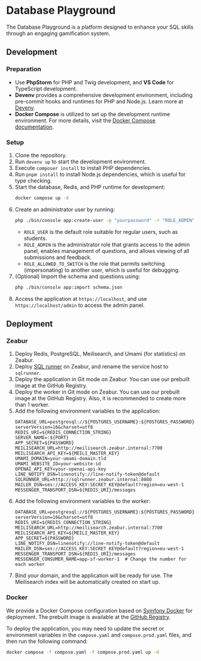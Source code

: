 # Database Playground

The Database Playground is a platform designed to enhance your SQL skills through an engaging gamification system.

## Development

### Preparation

- Use **PhpStorm** for PHP and Twig development, and **VS Code** for TypeScript development.
- **Devenv** provides a comprehensive development environment, including pre-commit hooks and runtimes for PHP and
  Node.js. Learn more at [Devenv](https://devenv.sh).
- **Docker Compose** is utilized to set up the development runtime environment. For more details, visit
  the [Docker Compose documentation](https://docs.docker.com/compose/).

### Setup

1. Clone the repository.
2. Run `devenv up` to start the development environment.
3. Execute `composer install` to install PHP dependencies.
4. Run `pnpm install` to install Node.js dependencies, which is useful for type checking.
5. Start the database, Redis, and PHP runtime for development:
   ```bash
   docker compose up -d
   ```
6. Create an administrator user by running:
   ```bash
   php ./bin/console app:create-user -p "yourpassword" -r "ROLE_ADMIN" "admin" "admin@youremail.tld"
   ```
   - `ROLE_USER` is the default role suitable for regular users, such as students.
   - `ROLE_ADMIN` is the administrator role that grants access to the admin panel, enables management of questions, and allows viewing of all submissions and feedback.
   - `ROLE_ALLOWED_TO_SWITCH` is the role that permits switching (impersonating) to another user, which is useful for debugging.
7. (Optional) Import the schema and questions using:
   ```bash
   php ./bin/console app:import schema.json
   ```
8. Access the application at `https://localhost`, and use `https://localhost/admin` to access the admin panel.

## Deployment

### Zeabur

1. Deploy Redis, PostgreSQL, Meilisearch, and Umami (for statistics) on Zeabur.
2. Deploy [SQL runner](https://github.com/database-playground/sqlrunner-v2) on Zeabur, and rename the service host to
   `sqlrunner`.
3. Deploy the application in Git mode on Zeabur. You can use our prebuilt image at
   the GitHub Registry.
4. Deploy the worker in Git mode on Zeabur. You can use our prebuilt image at
   the GitHub Registry. Also, it is recommended to create more than 1 worker.
5. Add the following environment variables to the application:
   ```env
   DATABASE_URL=postgresql://${POSTGRES_USERNAME}:${POSTGRES_PASSWORD}@postgresql.zeabur.internal:5432/${POSTGRES_DATABASE}?serverVersion=16&charset=utf8
   REDIS_URI=${REDIS_CONNECTION_STRING}
   SERVER_NAME=:${PORT}
   APP_SECRET=${PASSWORD}
   MEILISEARCH_URL=http://meilisearch.zeabur.internal:7700
   MEILISEARCH_API_KEY=${MEILI_MASTER_KEY}
   UMAMI_DOMAIN=your-umami-domain.tld
   UMAMI_WEBSITE_ID=your-website-id
   OPENAI_API_KEY=your-openai-api-key
   LINE_NOTIFY_DSN=linenotify://line-notify-token@default
   SQLRUNNER_URL=http://sqlrunner.zeabur.internal:8080
   MAILER_DSN=ses://ACCESS_KEY:SECRET_KEY@default?region=eu-west-1
   MESSENGER_TRANSPORT_DSN=${REDIS_URI}/messages
   ```
6. Add the following environment variables to the worker:
   ```env
   DATABASE_URL=postgresql://${POSTGRES_USERNAME}:${POSTGRES_PASSWORD}@postgresql.zeabur.internal:5432/${POSTGRES_DATABASE}?serverVersion=16&charset=utf8
   REDIS_URI=${REDIS_CONNECTION_STRING}
   MEILISEARCH_URL=http://meilisearch.zeabur.internal:7700
   MEILISEARCH_API_KEY=${MEILI_MASTER_KEY}
   APP_SECRET=${PASSWORD}
   LINE_NOTIFY_DSN=linenotify://line-notify-token@default
   MAILER_DSN=ses://ACCESS_KEY:SECRET_KEY@default?region=eu-west-1
   MESSENGER_TRANSPORT_DSN=${REDIS_URI}/messages
   MESSENGER_CONSUMER_NAME=app-sf-worker-1  # Change the number for each worker
   ```
7. Bind your domain, and the application will be ready for use. The Meilisearch index will be automatically created on start up.

### Docker

We provide a Docker Compose configuration based on [Symfony Docker](https://github.com/dunglas/symfony-docker) for
deployment. The prebuilt image is available at
the [GitHub Registry](https://github.com/orgs/database-playground/packages).

To deploy the application, you may need to update the secret or environment variables in the `compose.yaml` and
`compose.prod.yaml` files, and then run the following command:

```bash
docker compose -f compose.yaml -f compose.prod.yaml up -d
```

